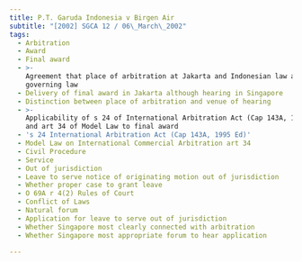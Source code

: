 ```yaml
---
title: P.T. Garuda Indonesia v Birgen Air
subtitle: "[2002] SGCA 12 / 06\_March\_2002"
tags:
  - Arbitration
  - Award
  - Final award
  - >-
    Agreement that place of arbitration at Jakarta and Indonesian law as
    governing law
  - Delivery of final award in Jakarta although hearing in Singapore
  - Distinction between place of arbitration and venue of hearing
  - >-
    Applicability of s 24 of International Arbitration Act (Cap 143A, 1995 Ed)
    and art 34 of Model Law to final award
  - 's 24 International Arbitration Act (Cap 143A, 1995 Ed)'
  - Model Law on International Commercial Arbitration art 34
  - Civil Procedure
  - Service
  - Out of jurisdiction
  - Leave to serve notice of originating motion out of jurisdiction
  - Whether proper case to grant leave
  - O 69A r 4(2) Rules of Court
  - Conflict of Laws
  - Natural forum
  - Application for leave to serve out of jurisdiction
  - Whether Singapore most clearly connected with arbitration
  - Whether Singapore most appropriate forum to hear application

---
```


